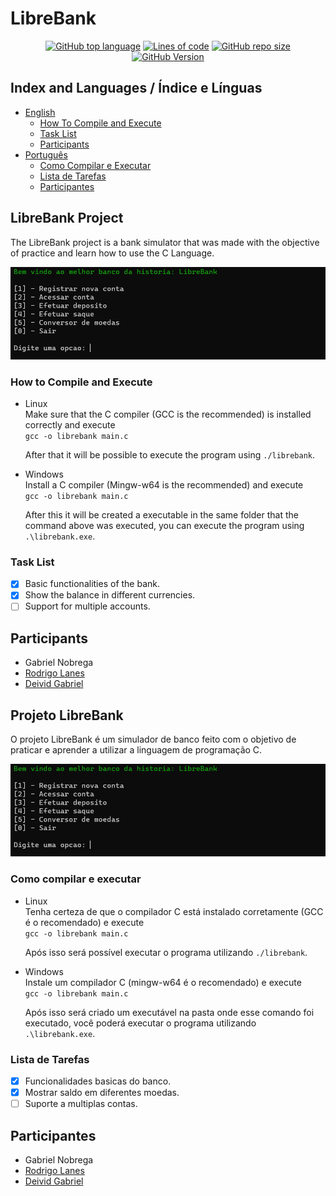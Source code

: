 # LibreBank

<p align=center>
 <a href="#"><img alt="GitHub top language" src="https://img.shields.io/github/languages/top/Fukubi/LibreBank"></a>
 <a href="#"><img alt="Lines of code" src="https://img.shields.io/tokei/lines/github/Fukubi/LibreBank"></a>
 <a href="#"><img alt="GitHub repo size" src="https://img.shields.io/github/repo-size/Fukubi/LibreBank"></a>
 <a href="#"><img alt="GitHub Version" src="https://img.shields.io/badge/Version-0.0.1-blue"></a>
</p>

## Index and Languages / Índice e Línguas

* [English](#LibreBank-Project)  
  * [How To Compile and Execute](#How-to-Compile-and-Execute)
  * [Task List](#Task-List)
  * [Participants](#Participants)
* [Português](#Projeto-LibreBank)
  * [Como Compilar e Executar](#Como-compilar-e-executar)
  * [Lista de Tarefas](#Lista-de-Tarefas)
  * [Participantes](#Participantes)

## LibreBank Project

The LibreBank project is a bank simulator that was made with the objective of practice and learn how to use the C Language.

[![Main Screen](https://raw.githubusercontent.com/Fukubi/LibreBank/main/DEMO/tela_principal.PNG)](#)

### How to Compile and Execute

- Linux  
    Make sure that the C compiler (GCC is the recommended) is installed correctly and execute  
    ```gcc -o librebank main.c```  

    After that it will be possible to execute the program using ```./librebank```.

- Windows  
    Install a C compiler (Mingw-w64 is the recommended) and execute  
    ```gcc -o librebank main.c```

    After this it will be created a executable in the same folder that the command above was executed, you can execute the program using ```.\librebank.exe```.
### Task List

- [x] Basic functionalities of the bank.
- [x] Show the balance in different currencies.
- [ ] Support for multiple accounts.

## Participants

* Gabriel Nobrega
* [Rodrigo Lanes](https://github.com/rodrigolanesm)
* [Deivid Gabriel](https://github.com/Fukubi)

## Projeto LibreBank

O projeto LibreBank é um simulador de banco feito com o objetivo de praticar e aprender a utilizar a linguagem de programação C.

[![Tela Inicial](https://raw.githubusercontent.com/Fukubi/LibreBank/main/DEMO/tela_principal.PNG)](#)

### Como compilar e executar

- Linux  
    Tenha certeza de que o compilador C está instalado corretamente (GCC é o recomendado) e execute  
    ```gcc -o librebank main.c```  

    Após isso será possível executar o programa utilizando ```./librebank```.

- Windows  
    Instale um compilador C (mingw-w64 é o recomendado) e execute  
    ```gcc -o librebank main.c```

    Após isso será criado um executável na pasta onde esse comando foi executado, você poderá executar o programa utilizando ```.\librebank.exe```.
### Lista de Tarefas

- [x] Funcionalidades basicas do banco.
- [x] Mostrar saldo em diferentes moedas.
- [ ] Suporte a multiplas contas.

## Participantes

* Gabriel Nobrega
* [Rodrigo Lanes](https://github.com/rodrigolanesm)
* [Deivid Gabriel](https://github.com/Fukubi)
